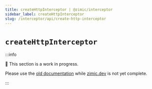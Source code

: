 ```yaml
---
title: createHttpInterceptor | @zimic/interceptor
sidebar_label: createHttpInterceptor
slug: /interceptor/api/create-http-interceptor
---
```


# `createHttpInterceptor`

:::info

🚧 This section is a work in progress.

Please use the [old documentation](https://github.com/zimicjs/zimic/wiki) while [zimic.dev](https://zimic.dev) is not
yet complete.

:::
